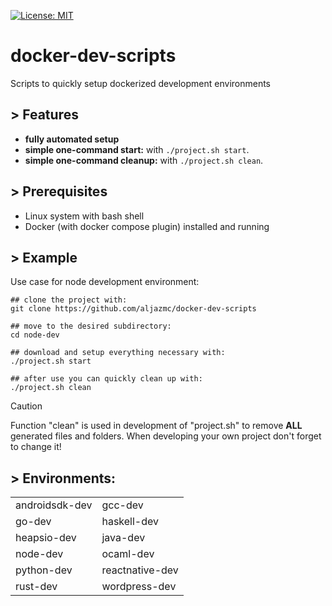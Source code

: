 [![License: MIT](https://img.shields.io/badge/License-MIT-green.svg)](LICENSE)

# docker-dev-scripts
Scripts to quickly setup dockerized development environments

## > Features

* **fully automated setup**
* **simple one-command start:** with `./project.sh start`.
* **simple one-command cleanup:** with `./project.sh clean`.

## > Prerequisites

* Linux system with bash shell
* Docker (with docker compose plugin) installed and running

## > Example

Use case for node development environment:

```
## clone the project with:
git clone https://github.com/aljazmc/docker-dev-scripts

## move to the desired subdirectory:
cd node-dev

## download and setup everything necessary with:
./project.sh start

## after use you can quickly clean up with: 
./project.sh clean
```

> [!CAUTION]
> Function "clean" is used in development of "project.sh" to remove **ALL** generated files and folders. When developing your own project don't forget to change it!

## > Environments:

<table border="0">
    <tr>
    <td>androidsdk-dev</td>
    <td>gcc-dev</td>
    </tr>
    <tr>
    <td>go-dev</td>
    <td>haskell-dev</td>
    </tr>
    <tr>
    <td>heapsio-dev</td>
    <td>java-dev</td>
    </tr>
    <tr>
    <td>node-dev</td>
    <td>ocaml-dev</td>
    </tr>
    <tr>
    <td>python-dev</td>
    <td>reactnative-dev</td>
    </tr>
    <tr>
    <td>rust-dev</td>
    <td>wordpress-dev</td>
    </tr>
</table>
